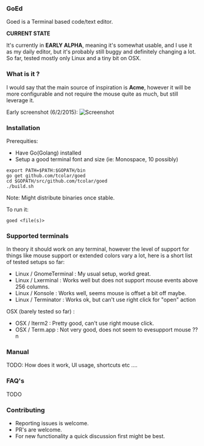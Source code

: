 ### GoEd 
Goed is a Terminal based code/text editor.

**CURRENT STATE**

It's currently in **EARLY ALPHA**, meaning it's somewhat usable, and I use it as
my daily editor, but it's probably still buggy and definitely changing a lot.
So far, tested mostly only Linux and a tiny bit on OSX.

### What is it ?
I would say that the main source of inspiration is **Acme**, however it will
be more configurable and not require the mouse quite as much, but still leverage it.

Early screenshot (6/2/2015): 
![Screenshot](https://raw.github.com/tcolar/goed/master/screenshot.png)

### Installation
Prerequities: 
- Have Go(Golang) installed
- Setup a good terminal font and size (ie: Monospace, 10 possibly)

```
export PATH=$PATH:$GOPATH/bin
go get github.com/tcolar/goed
cd $GOPATH/src/github.com/tcolar/goed
./build.sh
```

Note: Might distribute binaries once stable.

To run it: 
```
goed <file(s)>
```

### Supported terminals
In theory it should work on any terminal, however the level of support for things 
like mouse support or extended colors vary a lot, here is a short list of tested 
setups so far:

- Linux / GnomeTerminal : My usual setup, workd great.
- Linux / Lxerminal : Works well but does not support mouse events above 256 columns.
- Linux / Konsole : Works well, seems mouse is offset a bit off maybe.
- Linux / Terminator : Works ok, but can't use right click for "open" action

OSX (barely tested so far) :
- OSX / Iterm2 : Pretty good, can't use right mouse click.
- OSX / Term.app : Not very good, does not seem to evesupport mouse ??n 

### Manual
TODO: How does it work, UI usage, shortcuts etc ....

### FAQ's
TODO

### Contributing
- Reporting issues is welcome.
- PR's are welcome.
- For new functionality a quick discussion first might be best.
    
